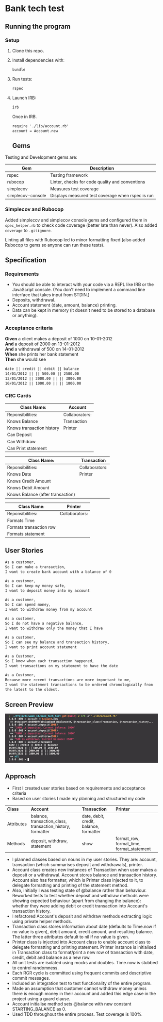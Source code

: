 # Bank tech test

## Running the program
### Setup

1. Clone this repo.
3. Install dependencies with:

   ```bash
   bundle
   ```

3. Run tests:

   ```bash
   rspec
   ```

4. Launch IRB:

   ```bash
   irb
   ```

   Once in IRB.

   ```irb
   require './lib/account.rb'
   account = Account.new
   ```

   ## Gems

Testing and Development gems are:

| Gem               | Description                                       |
| ----------------- | ------------------------------------------------- |
| rspec             | Testing framework                                 |
| rubocop           | Linter, checks for code quality and conventions   |
| simplecov         | Measures test coverage                            |
| simplecov-console | Displays measured test coverage when rspec is run |

### Simplecov and Rubocop

Added simplecov and simplecov console gems and configured them in `spec_helper.rb` to check code coverage (better late than never). Also added `coverage` to `.gitignore`.

Linting all files with Rubocop led to minor formatting fixed (also added Rubocop to gems so anyone can run these tests).

## Specification

### Requirements

* You should be able to interact with your code via a REPL like IRB or the JavaScript console.  (You don't need to implement a command line interface that takes input from STDIN.)
* Deposits, withdrawal.
* Account statement (date, amount, balance) printing.
* Data can be kept in memory (it doesn't need to be stored to a database or anything).

### Acceptance criteria

**Given** a client makes a deposit of 1000 on 10-01-2012  
**And** a deposit of 2000 on 13-01-2012  
**And** a withdrawal of 500 on 14-01-2012  
**When** she prints her bank statement  
**Then** she would see

```
date || credit || debit || balance
14/01/2012 || || 500.00 || 2500.00
13/01/2012 || 2000.00 || || 3000.00
10/01/2012 || 1000.00 || || 1000.00
```

### CRC Cards 

| Class Name:               | Account        |
|---------------------------|----------------|
| Reponsibilities:          | Collaborators: |
| Knows Balance             | Transaction    |
| Knows transaction history |    Printer     |
| Can Deposit               |                |
| Can Withdraw              |                |
| Can Print statement       |                |

| Class Name:                       | Transaction    |
|-----------------------------------|----------------|
| Reponsibilities:                  | Collaborators: |
| Knows Date                        |     Printer    |
| Knows Credit Amount               |                |
| Knows Debit Amount                |                |
| Knows Balance (after transaction) |                |

| Class Name:                       | Printer        |
|-----------------------------------|----------------|
| Reponsibilities:                  | Collaborators: |
| Formats Time                      |                |
| Formats transaction row           |                |
| Formats statement                 |                |

## User Stories
```
As a customer,
So I can make a transaction,
I want to create bank account with a balance of 0
```
```
As a customer,
So I can keep my money safe,
I want to deposit money into my account 
```

```
As a customer,
So I can spend money,
I want to withdraw money from my account 
```

```
As a customer,
So I do not have a negative balance,
I want to withdraw only the money that I have 
```

```
As a customer,
So I can see my balance and transaction history,
I want to print account statement
```

```
As a Customer,  
So I know when each transaction happened,  
I want transactions on my statement to have the date
```

```
As a Customer,  
Because more recent transactions are more important to me,  
I want the statement transactions to be ordered chronologically from the latest to the oldest.
```

## Screen Preview
![Screen preview](images/bank_test_screenshot.png)

## Approach
* First I created user stories based on requirements and acceptance criteria
* Based on user stories I made my planning and structured my code

| Class          | Account      | Transaction  | Printer    |
| :------------- | :----------- | :----------- | :----------- |
| Attributes | balance, transaction_class, transaction_history, formatter | date, debit, credit, balance, formatter | |
| Methods | deposit, withdraw, statement | show | format_row, format_time, format_statement |

* I planned classes based on nouns in my user stories. They are: account, transaction (which summarises deposit and withdrawals), printer. 
* Account class creates new instances of Transaction when user makes a deposit or a withdrawal. Account stores balance and transaction history. Account also has formatter, which is Printer class injected to it, to delegate formatting and printing of the statement method. 
* Also, initially I was testing state of @balance rather than behaviour. Reworked tests to test whether deposit and withdraw methods were showing expected behaviour (apart from changing the balance): whether they were adding debit or credit transaction into Account's transaction history.
* I refactored Account's deposit and withdraw methods extracting logic using private helper methods.
* Transaction class stores information about date (defaults to Time.now if no value is given), debit amount, credit amount, and resulting balance. The latter three attributes default to nil if no value is given. 
* Printer class is injected into Account class to enable account class to delegate formatting and printing statement. Printer instance is initialised in Transaction class to format/print a new row of transaction with date, credit, debit and balance as a new row.
* All unit tests are isolated using mocks and doubles. Time.now is stubbed to control randomness. 
* Each RGR cycle is committed using frequent commits and descriptive commit messages. 
* Included an integration test to test functionality of the entire program. 
* Made an assumption that customer cannot withdraw money unless there is enough money in their account and added this edge case in the project using a guard clause. 
* Account initialise method sets @balance with new constant STARTING_BALANCE as 0.
* Used TDD throughout the entire process. Test coverage is 100%. 